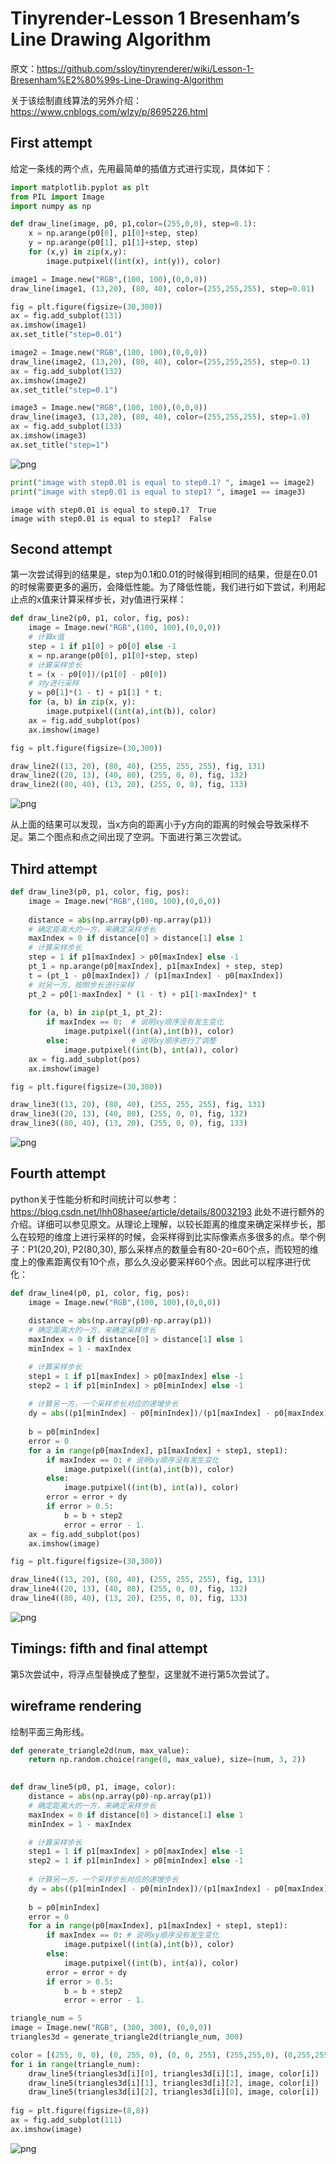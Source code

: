 # Tinyrender-Lesson 1 Bresenham’s Line Drawing Algorithm

原文：https://github.com/ssloy/tinyrenderer/wiki/Lesson-1-Bresenham%E2%80%99s-Line-Drawing-Algorithm

关于该绘制直线算法的另外介绍：https://www.cnblogs.com/wlzy/p/8695226.html

## First attempt

给定一条线的两个点，先用最简单的插值方式进行实现，具体如下：


```python
import matplotlib.pyplot as plt
from PIL import Image
import numpy as np
```


```python
def draw_line(image, p0, p1,color=(255,0,0), step=0.1):
    x = np.arange(p0[0], p1[0]+step, step)
    y = np.arange(p0[1], p1[1]+step, step)
    for (x,y) in zip(x,y):
        image.putpixel((int(x), int(y)), color)
```


```python
image1 = Image.new("RGB",(100, 100),(0,0,0))
draw_line(image1, (13,20), (80, 40), color=(255,255,255), step=0.01)

fig = plt.figure(figsize=(30,300))
ax = fig.add_subplot(131)
ax.imshow(image1)
ax.set_title("step=0.01")

image2 = Image.new("RGB",(100, 100),(0,0,0))
draw_line(image2, (13,20), (80, 40), color=(255,255,255), step=0.1)
ax = fig.add_subplot(132)
ax.imshow(image2)
ax.set_title("step=0.1")

image3 = Image.new("RGB",(100, 100),(0,0,0))
draw_line(image3, (13,20), (80, 40), color=(255,255,255), step=1.0)
ax = fig.add_subplot(133)
ax.imshow(image3)
ax.set_title("step=1")

```

![png](./output_4_1.png)

```python
print("image with step0.01 is equal to step0.1? ", image1 == image2)
print("image with step0.01 is equal to step1? ", image1 == image3)
```

    image with step0.01 is equal to step0.1?  True
    image with step0.01 is equal to step1?  False


## Second attempt

第一次尝试得到的结果是，step为0.1和0.01的时候得到相同的结果，但是在0.01的时候需要更多的遍历，会降低性能。为了降低性能，我们进行如下尝试，利用起止点的x值来计算采样步长，对y值进行采样：


```python
def draw_line2(p0, p1, color, fig, pos):
    image = Image.new("RGB",(100, 100),(0,0,0))
    # 计算x值
    step = 1 if p1[0] > p0[0] else -1
    x = np.arange(p0[0], p1[0]+step, step)
    # 计算采样步长
    t = (x - p0[0])/(p1[0] - p0[0])
    # 对y进行采样
    y = p0[1]*(1 - t) + p1[1] * t;
    for (a, b) in zip(x, y):
        image.putpixel((int(a),int(b)), color)
    ax = fig.add_subplot(pos)
    ax.imshow(image)

```


```python
fig = plt.figure(figsize=(30,300))

draw_line2((13, 20), (80, 40), (255, 255, 255), fig, 131)
draw_line2((20, 13), (40, 80), (255, 0, 0), fig, 132)
draw_line2((80, 40), (13, 20), (255, 0, 0), fig, 133)
```


![png](./output_8_0.png)


从上面的结果可以发现，当x方向的距离小于y方向的距离的时候会导致采样不足。第二个图点和点之间出现了空洞。下面进行第三次尝试。

## Third attempt


```python
def draw_line3(p0, p1, color, fig, pos):
    image = Image.new("RGB",(100, 100),(0,0,0))
    
    distance = abs(np.array(p0)-np.array(p1))
    # 确定距离大的一方，来确定采样步长
    maxIndex = 0 if distance[0] > distance[1] else 1
    # 计算采样步长
    step = 1 if p1[maxIndex] > p0[maxIndex] else -1
    pt_1 = np.arange(p0[maxIndex], p1[maxIndex] + step, step)
    t = (pt_1 - p0[maxIndex]) / (p1[maxIndex] - p0[maxIndex])
    # 对另一方，按照步长进行采样
    pt_2 = p0[1-maxIndex] * (1 - t) + p1[1-maxIndex]* t
    
    for (a, b) in zip(pt_1, pt_2):
        if maxIndex == 0:  # 说明xy顺序没有发生变化
            image.putpixel((int(a),int(b)), color)
        else:              # 说明xy顺序进行了调整
            image.putpixel((int(b), int(a)), color)
    ax = fig.add_subplot(pos)
    ax.imshow(image)
```


```python
fig = plt.figure(figsize=(30,300))

draw_line3((13, 20), (80, 40), (255, 255, 255), fig, 131)
draw_line3((20, 13), (40, 80), (255, 0, 0), fig, 132)
draw_line3((80, 40), (13, 20), (255, 0, 0), fig, 133)
```


![png](./output_12_0.png)


## Fourth attempt

python关于性能分析和时间统计可以参考：https://blog.csdn.net/lhh08hasee/article/details/80032193 此处不进行额外的介绍。详细可以参见原文。从理论上理解，以较长距离的维度来确定采样步长，那么在较短的维度上进行采样的时候，会采样得到比实际像素点多很多的点。举个例子：P1(20,20), P2(80,30),
那么采样点的数量会有80-20=60个点，而较短的维度上的像素距离仅有10个点，那么久没必要采样60个点。因此可以程序进行优化：


```python
def draw_line4(p0, p1, color, fig, pos):
    image = Image.new("RGB",(100, 100),(0,0,0))
    
    distance = abs(np.array(p0)-np.array(p1))
    # 确定距离大的一方，来确定采样步长
    maxIndex = 0 if distance[0] > distance[1] else 1
    minIndex = 1 - maxIndex

    # 计算采样步长
    step1 = 1 if p1[maxIndex] > p0[maxIndex] else -1
    step2 = 1 if p1[minIndex] > p0[minIndex] else -1
    
    # 计算另一方，一个采样步长对应的递增步长
    dy = abs((p1[minIndex] - p0[minIndex])/(p1[maxIndex] - p0[maxIndex]))
    
    b = p0[minIndex]
    error = 0
    for a in range(p0[maxIndex], p1[maxIndex] + step1, step1):
        if maxIndex == 0: # 说明xy顺序没有发生变化
            image.putpixel((int(a),int(b)), color)
        else:
            image.putpixel((int(b), int(a)), color)
        error = error + dy
        if error > 0.5:
            b = b + step2
            error = error - 1.            
    ax = fig.add_subplot(pos)
    ax.imshow(image)
```


```python
fig = plt.figure(figsize=(30,300))

draw_line4((13, 20), (80, 40), (255, 255, 255), fig, 131)
draw_line4((20, 13), (40, 80), (255, 0, 0), fig, 132)
draw_line4((80, 40), (13, 20), (255, 0, 0), fig, 133)
```

![png](./output_15_0.png)

## Timings: fifth and final attempt

第5次尝试中，将浮点型替换成了整型，这里就不进行第5次尝试了。

## wireframe rendering

绘制平面三角形线。


```python
def generate_triangle2d(num, max_value):
    return np.random.choice(range(0, max_value), size=(num, 3, 2))

                            
def draw_line5(p0, p1, image, color):
    distance = abs(np.array(p0)-np.array(p1))
    # 确定距离大的一方，来确定采样步长
    maxIndex = 0 if distance[0] > distance[1] else 1
    minIndex = 1 - maxIndex

    # 计算采样步长
    step1 = 1 if p1[maxIndex] > p0[maxIndex] else -1
    step2 = 1 if p1[minIndex] > p0[minIndex] else -1
    
    # 计算另一方，一个采样步长对应的递增步长
    dy = abs((p1[minIndex] - p0[minIndex])/(p1[maxIndex] - p0[maxIndex]))
    
    b = p0[minIndex]
    error = 0
    for a in range(p0[maxIndex], p1[maxIndex] + step1, step1):
        if maxIndex == 0: # 说明xy顺序没有发生变化
            image.putpixel((int(a),int(b)), color)
        else:
            image.putpixel((int(b), int(a)), color)
        error = error + dy
        if error > 0.5:
            b = b + step2
            error = error - 1.
```


```python
triangle_num = 5
image = Image.new("RGB", (300, 300), (0,0,0))
triangles3d = generate_triangle2d(triangle_num, 300)

color = [(255, 0, 0), (0, 255, 0), (0, 0, 255), (255,255,0), (0,255,255)]
for i in range(triangle_num):
    draw_line5(triangles3d[i][0], triangles3d[i][1], image, color[i])
    draw_line5(triangles3d[i][1], triangles3d[i][2], image, color[i])
    draw_line5(triangles3d[i][2], triangles3d[i][0], image, color[i])
    
fig = plt.figure(figsize=(8,8))
ax = fig.add_subplot(111)
ax.imshow(image)
```

![png](./output_18_1.png)

